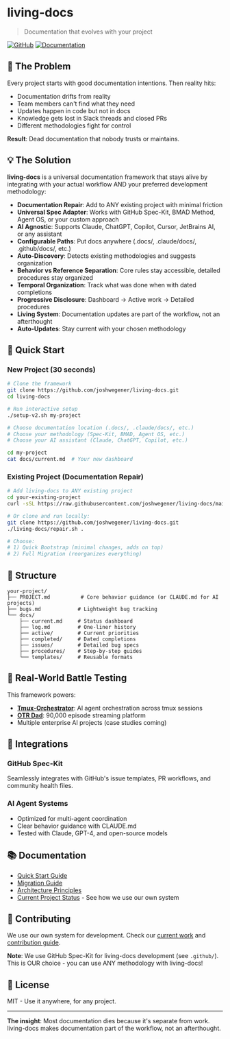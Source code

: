 # living-docs

> Documentation that evolves with your project

[![GitHub](https://img.shields.io/github/license/joshwegener/living-docs)](LICENSE)
[![Documentation](https://img.shields.io/badge/docs-living-brightgreen)](docs/current.md)

## 🎯 The Problem

Every project starts with good documentation intentions. Then reality hits:
- Documentation drifts from reality
- Team members can't find what they need
- Updates happen in code but not in docs
- Knowledge gets lost in Slack threads and closed PRs
- Different methodologies fight for control

**Result**: Dead documentation that nobody trusts or maintains.

## 💡 The Solution

**living-docs** is a universal documentation framework that stays alive by integrating with your actual workflow AND your preferred development methodology:

- **Documentation Repair**: Add to ANY existing project with minimal friction
- **Universal Spec Adapter**: Works with GitHub Spec-Kit, BMAD Method, Agent OS, or your custom approach
- **AI Agnostic**: Supports Claude, ChatGPT, Copilot, Cursor, JetBrains AI, or any assistant
- **Configurable Paths**: Put docs anywhere (.docs/, .claude/docs/, .github/docs/, etc.)
- **Auto-Discovery**: Detects existing methodologies and suggests organization
- **Behavior vs Reference Separation**: Core rules stay accessible, detailed procedures stay organized
- **Temporal Organization**: Track what was done when with dated completions
- **Progressive Disclosure**: Dashboard → Active work → Detailed procedures
- **Living System**: Documentation updates are part of the workflow, not an afterthought
- **Auto-Updates**: Stay current with your chosen methodology

## 🚀 Quick Start

### New Project (30 seconds)
```bash
# Clone the framework
git clone https://github.com/joshwegener/living-docs.git
cd living-docs

# Run interactive setup
./setup-v2.sh my-project

# Choose documentation location (.docs/, .claude/docs/, etc.)
# Choose your methodology (Spec-Kit, BMAD, Agent OS, etc.)
# Choose your AI assistant (Claude, ChatGPT, Copilot, etc.)

cd my-project
cat docs/current.md  # Your new dashboard
```

### Existing Project (Documentation Repair)
```bash
# Add living-docs to ANY existing project
cd your-existing-project
curl -sSL https://raw.githubusercontent.com/joshwegener/living-docs/main/repair.sh | bash

# Or clone and run locally:
git clone https://github.com/joshwegener/living-docs.git
./living-docs/repair.sh .

# Choose:
# 1) Quick Bootstrap (minimal changes, adds on top)
# 2) Full Migration (reorganizes everything)
```

## 📂 Structure

```
your-project/
├── PROJECT.md          # Core behavior guidance (or CLAUDE.md for AI projects)
├── bugs.md            # Lightweight bug tracking
└── docs/
    ├── current.md     # Status dashboard
    ├── log.md         # One-liner history
    ├── active/        # Current priorities
    ├── completed/     # Dated completions
    ├── issues/        # Detailed bug specs
    ├── procedures/    # Step-by-step guides
    └── templates/     # Reusable formats
```

## 🎯 Real-World Battle Testing

This framework powers:
- **[Tmux-Orchestrator](examples/tmux-orchestrator/)**: AI agent orchestration across tmux sessions
- **[OTR Dad](examples/web-application/)**: 90,000 episode streaming platform
- Multiple enterprise AI projects (case studies coming)

## 🔗 Integrations

### GitHub Spec-Kit
Seamlessly integrates with GitHub's issue templates, PR workflows, and community health files.

### AI Agent Systems
- Optimized for multi-agent coordination
- Clear behavior guidance with CLAUDE.md
- Tested with Claude, GPT-4, and open-source models

## 📚 Documentation

- [Quick Start Guide](docs/procedures/quick-start.md)
- [Migration Guide](docs/procedures/migration-guide.md)
- [Architecture Principles](docs/procedures/architecture-principles.md)
- [Current Project Status](docs/current.md) - See how we use our own system

## 🤝 Contributing

We use our own system for development. Check our [current work](docs/current.md) and [contribution guide](docs/contributing/CONTRIBUTING.md).

**Note**: We use GitHub Spec-Kit for living-docs development (see `.github/`). This is OUR choice - you can use ANY methodology with living-docs!

## 📄 License

MIT - Use it anywhere, for any project.

---

**The insight**: Most documentation dies because it's separate from work. living-docs makes documentation part of the workflow, not an afterthought.
